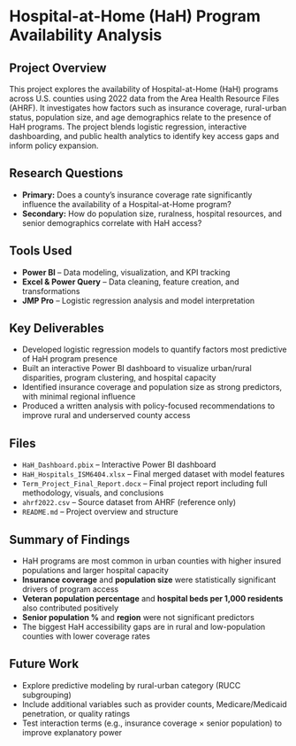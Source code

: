 # Hospital-at-Home (HaH) Program Availability Analysis

## Project Overview  
This project explores the availability of Hospital-at-Home (HaH) programs across U.S. counties using 2022 data from the Area Health Resource Files (AHRF). It investigates how factors such as insurance coverage, rural-urban status, population size, and age demographics relate to the presence of HaH programs. The project blends logistic regression, interactive dashboarding, and public health analytics to identify key access gaps and inform policy expansion.

## Research Questions  
- **Primary:** Does a county’s insurance coverage rate significantly influence the availability of a Hospital-at-Home program?
- **Secondary:** How do population size, ruralness, hospital resources, and senior demographics correlate with HaH access?

## Tools Used  
- **Power BI** – Data modeling, visualization, and KPI tracking  
- **Excel & Power Query** – Data cleaning, feature creation, and transformations  
- **JMP Pro** – Logistic regression analysis and model interpretation  

## Key Deliverables  
- Developed logistic regression models to quantify factors most predictive of HaH program presence  
- Built an interactive Power BI dashboard to visualize urban/rural disparities, program clustering, and hospital capacity  
- Identified insurance coverage and population size as strong predictors, with minimal regional influence  
- Produced a written analysis with policy-focused recommendations to improve rural and underserved county access

## Files  
- `HaH_Dashboard.pbix` – Interactive Power BI dashboard  
- `HaH_Hospitals_ISM6404.xlsx` – Final merged dataset with model features  
- `Term_Project_Final_Report.docx` – Final project report including full methodology, visuals, and conclusions  
- `ahrf2022.csv` – Source dataset from AHRF (reference only)  
- `README.md` – Project overview and structure

## Summary of Findings  
- HaH programs are most common in urban counties with higher insured populations and larger hospital capacity  
- **Insurance coverage** and **population size** were statistically significant drivers of program access  
- **Veteran population percentage** and **hospital beds per 1,000 residents** also contributed positively  
- **Senior population %** and **region** were not significant predictors  
- The biggest HaH accessibility gaps are in rural and low-population counties with lower coverage rates

## Future Work  
- Explore predictive modeling by rural-urban category (RUCC subgrouping)  
- Include additional variables such as provider counts, Medicare/Medicaid penetration, or quality ratings  
- Test interaction terms (e.g., insurance coverage × senior population) to improve explanatory power


